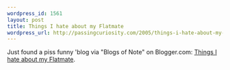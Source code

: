 ```yaml
--- 
wordpress_id: 1561
layout: post
title: Things I hate about my Flatmate
wordpress_url: http://passingcuriosity.com/2005/things-i-hate-about-my-flatmate/
---
```

Just found a piss funny 'blog via "Blogs of Note" on Blogger.com: <a href="http://ihatemyflatmate.blogspot.com/">Things I hate about my Flatmate</a>.
